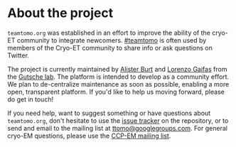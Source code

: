 # About the project

`teamtomo.org` was established in an effort to improve the ability of the cryo-ET community to integrate newcomers. 
[#teamtomo](https://twitter.com/hashtag/teamtomo) is often used by members of the Cryo-ET community to share info or ask questions on Twitter.

The project is currently maintained by [Alister Burt](https://twitter.com/AlisterBurt) and [Lorenzo Gaifas](https://twitter.com/brisvag/) from the [Gutsche lab](https://www.ibs.fr/research/research-groups/microscopic-imaging-of-complex-assemblies-mica-group-i-gutsche/?lang=fr). The platform is intended to develop as a community effort. We plan to de-centralize maintenance as soon as possible, enabling a more open, transparent platform. If you'd like to help us moving forward, please do get in touch!

If you need help, want to suggest something or have questions about `teamtomo.org`, don't hesitate to use the 
[issue tracker](https://github.com/teamtomo/teamtomo.github.io/issues) 
on the repository, or to send and email to the mailing list at 
[ttomo@googlegroups.com](mailto:ttomo@googlegroups.com).
For general cryo-EM questions, please use the 
[CCP-EM mailing list](https://www.jiscmail.ac.uk/cgi-bin/webadmin?A0=CCPEM).
